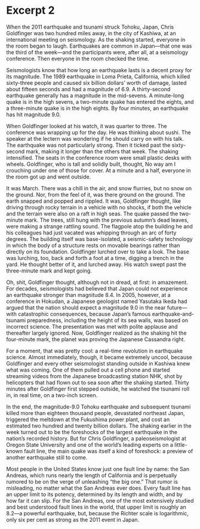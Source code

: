 # Excerpt 2

When the 2011 earthquake and tsunami struck Tohoku, Japan, Chris Goldfinger was two hundred miles away, in the city of Kashiwa, at an international meeting on seismology. As the shaking started, everyone in the room began to laugh. Earthquakes are common in Japan—that one was the third of the week—and the participants were, after all, at a seismology conference. Then everyone in the room checked the time.

Seismologists know that how long an earthquake lasts is a decent proxy for its magnitude. The 1989 earthquake in Loma Prieta, California, which killed sixty-three people and caused six billion dollars’ worth of damage, lasted about fifteen seconds and had a magnitude of 6.9. A thirty-second earthquake generally has a magnitude in the mid-sevens. A minute-long quake is in the high sevens, a two-minute quake has entered the eights, and a three-minute quake is in the high eights. By four minutes, an earthquake has hit magnitude 9.0.

When Goldfinger looked at his watch, it was quarter to three. The conference was wrapping up for the day. He was thinking about sushi. The speaker at the lectern was wondering if he should carry on with his talk. The earthquake was not particularly strong. Then it ticked past the sixty-second mark, making it longer than the others that week. The shaking intensified. The seats in the conference room were small plastic desks with wheels. Goldfinger, who is tall and solidly built, thought, No way am I crouching under one of those for cover. At a minute and a half, everyone in the room got up and went outside.

It was March. There was a chill in the air, and snow flurries, but no snow on the ground. Nor, from the feel of it, was there ground on the ground. The earth snapped and popped and rippled. It was, Goldfinger thought, like driving through rocky terrain in a vehicle with no shocks, if both the vehicle and the terrain were also on a raft in high seas. The quake passed the two-minute mark. The trees, still hung with the previous autumn’s dead leaves, were making a strange rattling sound. The flagpole atop the building he and his colleagues had just vacated was whipping through an arc of forty degrees. The building itself was base-isolated, a seismic-safety technology in which the body of a structure rests on movable bearings rather than directly on its foundation. Goldfinger lurched over to take a look. The base was lurching, too, back and forth a foot at a time, digging a trench in the yard. He thought better of it, and lurched away. His watch swept past the three-minute mark and kept going.

Oh, shit, Goldfinger thought, although not in dread, at first: in amazement. For decades, seismologists had believed that Japan could not experience an earthquake stronger than magnitude 8.4. In 2005, however, at a conference in Hokudan, a Japanese geologist named Yasutaka Ikeda had argued that the nation should expect a magnitude 9.0 in the near future—with catastrophic consequences, because Japan’s famous earthquake-and-tsunami preparedness, including the height of its sea walls, was based on incorrect science. The presentation was met with polite applause and thereafter largely ignored. Now, Goldfinger realized as the shaking hit the four-minute mark, the planet was proving the Japanese Cassandra right.

For a moment, that was pretty cool: a real-time revolution in earthquake science. Almost immediately, though, it became extremely uncool, because Goldfinger and every other seismologist standing outside in Kashiwa knew what was coming. One of them pulled out a cell phone and started streaming videos from the Japanese broadcasting station NHK, shot by helicopters that had flown out to sea soon after the shaking started. Thirty minutes after Goldfinger first stepped outside, he watched the tsunami roll in, in real time, on a two-inch screen.

In the end, the magnitude-9.0 Tohoku earthquake and subsequent tsunami killed more than eighteen thousand people, devastated northeast Japan, triggered the meltdown at the Fukushima power plant, and cost an estimated two hundred and twenty billion dollars. The shaking earlier in the week turned out to be the foreshocks of the largest earthquake in the nation’s recorded history. But for Chris Goldfinger, a paleoseismologist at Oregon State University and one of the world’s leading experts on a little-known fault line, the main quake was itself a kind of foreshock: a preview of another earthquake still to come.

Most people in the United States know just one fault line by name: the San Andreas, which runs nearly the length of California and is perpetually rumored to be on the verge of unleashing “the big one.” That rumor is misleading, no matter what the San Andreas ever does. Every fault line has an upper limit to its potency, determined by its length and width, and by how far it can slip. For the San Andreas, one of the most extensively studied and best understood fault lines in the world, that upper limit is roughly an 8.2—a powerful earthquake, but, because the Richter scale is logarithmic, only six per cent as strong as the 2011 event in Japan.